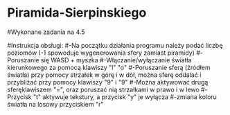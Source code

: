 # Piramida-Sierpinskiego
#Wykonane zadania na 4.5

#Instrukcja obsługi:
#-Na początku działania programu należy podać liczbę poziomów (-1 spowoduje wygenerowania sfery zamiast piramidy)
#-Poruszanie się WASD + myszka
#-Włączanie/wyłączanie światła kierunkowego za pomocą klawiszy "l" "o"
#-Poruszanie sferą (źródłem światła) przy pomocy strzałek w górę i w dół, można sferę oddalać i przybliżać przy pomocy klawiszy "9" i "9"
#-Można aktywować drugą sferęklawiszem "=", oraz poruszać nią strzałkami w prawo i w lewo
#-Przycisk "t" aktywuje tekstury, a przycisk "y" je wyłącza
#-zmiana koloru światła na losowy przyciskiem "r" 
